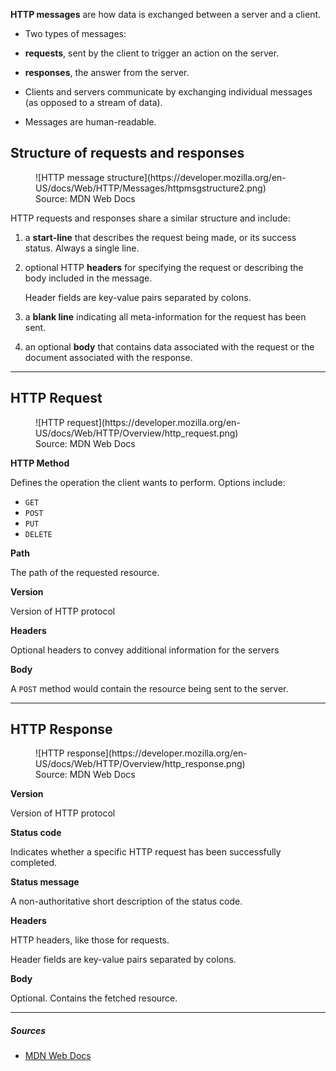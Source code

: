 **HTTP messages** are how data is exchanged between a server and a client.

- Two types of messages:

- **requests**, sent by the client to trigger an action on the server.

- **responses**, the answer from the server.

- Clients and servers communicate by exchanging individual messages (as opposed to a stream of data). 

- Messages are human-readable.

## Structure of requests and responses

<figure markdown>
  ![HTTP message structure](https://developer.mozilla.org/en-US/docs/Web/HTTP/Messages/httpmsgstructure2.png)
  <figcaption>Source: MDN Web Docs</figcaption>
</figure>

HTTP requests and responses share a similar structure and include:

1. a **start-line** that describes the request being made, or its success status. Always a single line.

2. optional HTTP **headers** for specifying the request or describing the body included in the message.

    Header fields are key-value pairs separated by colons.

3. a **blank line** indicating all meta-information for the request has been sent.

4. an optional **body** that contains data associated with the request or the document associated with the response.

***

## HTTP Request

<figure markdown>
  ![HTTP request](https://developer.mozilla.org/en-US/docs/Web/HTTP/Overview/http_request.png)
  <figcaption>Source: MDN Web Docs</figcaption>
</figure>

**HTTP Method**

Defines the operation the client wants to perform. Options include:
- `GET`
- `POST`
- `PUT`
- `DELETE`

**Path**

The path of the requested resource.

**Version**

Version of HTTP protocol

**Headers**

Optional headers to convey additional information for the servers

**Body**

A `POST` method would contain the resource being sent to the server.

***

## HTTP Response

<figure markdown>
  ![HTTP response](https://developer.mozilla.org/en-US/docs/Web/HTTP/Overview/http_response.png)
  <figcaption>Source: MDN Web Docs</figcaption>
</figure>

**Version**

Version of HTTP protocol

**Status code**

Indicates whether a specific HTTP request has been successfully completed.

**Status message**

A non-authoritative short description of the status code.

**Headers**

HTTP headers, like those for requests.

Header fields are key-value pairs separated by colons.

**Body**

Optional. Contains the fetched resource.

***

##### Sources
- [MDN Web Docs](https://developer.mozilla.org/en-US/)